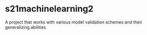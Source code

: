 # s21machinelearning2
A project that works with various model validation schemes and their generalizing abilities

